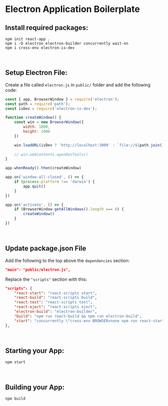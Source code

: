 # Electron Application Boilerplate

## Install required packages:
```text
npm init react-app .
npm i -D electron electron-builder concurrently wait-on
npm i cross-env electron-is-dev
```

<br>

## Setup Electron File:

Create a file called `electron.js` in `public/` folder and add the following code:

```javascript
const { app, BrowserWindow } = require('electron');
const path = require('path');
const isDev = require('electron-is-dev');

function createWindow() {
    const win = new BrowserWindow({
        width: 1800,
        height: 1000
    })

    win.loadURL(isDev ? 'http://localhost:3000' : `file://${path.join(__dirname, '../build/index.html')}`);
    
    // win.webContents.openDevTools()
}

app.whenReady().then(createWindow)

app.on('window-all-closed', () => {
    if (process.platform !== 'darwin') {
        app.quit()
    }
})

app.on('activate', () => {
    if (BrowserWindow.getAllWindows().length === 0) {
        createWindow()
    }
})
```

<br>

## Update package.json File

Add the following to the top above the `dependencies` section:

```json
"main": "public/electron.js",
```

Replace the `"scripts"` section with this:

```json
"scripts": {
	"react-start": "react-scripts start",
	"react-build": "react-scripts build",
	"react-test": "react-scripts test",
	"react-eject": "react-scripts eject",
	"electron-build": "electron-builder",
	"build": "npm run react-build && npm run electron-build",
	"start": "concurrently \"cross-env BROWSER=none npm run react-start\" \"wait-on http://localhost:3000 && electron .\""
},
```

<br>

## Starting your App:
```text
npm start
```

<br>

## Building your App:
```text
npm build
```

